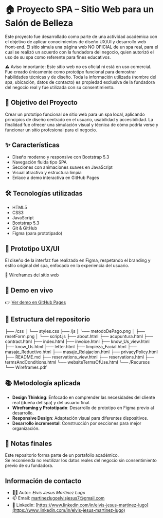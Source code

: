# 🏠 Proyecto SPA – Sitio Web para un Salón de Belleza

Este proyecto fue desarrollado como parte de una actividad académica con el objetivo de aplicar conocimientos de diseño UX/UI y desarrollo web front-end. El sitio simula una página web NO OFICIAL de un spa real, para el cual se realizó un acuerdo con la fundadora del negocio, quien autorizó el uso de su spa como referente para fines educativos.

⚠️ Aviso importante:
Este sitio web no es oficial ni está en uso comercial. Fue creado únicamente como prototipo funcional para demostrar habilidades técnicas y de diseño.
Toda la información utilizada (nombre del spa, ubicación, datos de contacto) es propiedad exclusiva de la fundadora del negocio real y fue utilizada con su consentimiento.


## 🎯 Objetivo del Proyecto
Crear un prototipo funcional de sitio web para un spa local, aplicando principios de diseño centrado en el usuario, usabilidad y accesibilidad. La finalidad fue ofrecer una simulación visual y técnica de cómo podría verse y funcionar un sitio profesional para el negocio.


## ✨ Características

- Diseño moderno y responsive con Bootstrap 5.3
- Navegación fluida tipo SPA
- Secciones con animaciones suaves en JavaScript
- Visual atractivo y estructura limpia
- Enlace a demo interactiva en GitHub Pages 


## 🛠 Tecnologías utilizadas

- HTML5
- CSS3
- JavaScript
- Bootstrap 5.3
- Git & GitHub 
- Figma (para prototipado)


## 🎨 Prototipo UX/UI

El diseño de la interfaz fue realizado en Figma, respetando el branding y estilo original del spa, enfocado en la experiencia del usuario.

📂 [Wireframes del sitio web](./Prototipos/)

## 🚀 Demo en vivo

👉 [Ver demo en GitHub Pages](https://iamelvislugo.github.io/spa-website-prototype/) 


## 📂 Estructura del repositorio

├── /css
│ └── styles.css
├── /js
│ └── metodoDePago.png
│ ├── resetForm.png
│ └── script.js 
├── about.html
├── acupuntura.html
├── contract.html
├── index.html
├── invoice.html
├── know_Us_view.html
├── know_Us.html
├── letter.html
├── limpieza_Facial.html
├── masaje_Reductivo.html
├── masaje_Relajacion.html
├── privacyPolicy.html
├── README.md
├── reservations_view.html
├── reservations.html
├── termsAndConditions.html
└── websiteTermsOfUse.html
└── /Recursos
  └── Wireframes.pdf


## 📚 Metodología aplicada

- **Design Thinking**: Enfocado en comprender las necesidades del cliente real (dueña del spa) y del usuario final.
- **Wireframing y Prototipado**: Desarrollo de prototipo en Figma previo al desarrollo.
- **Responsive Design**: Adaptación visual para diferentes dispositivos.
- **Desarrollo incremental**: Construcción por secciones para mejor organización.


## 📌 Notas finales

Este repositorio forma parte de un portafolio académico.  
Se recomienda no reutilizar los datos reales del negocio sin consentimiento previo de su fundadora.


## Información de contacto
- 🧑‍💻 Autor: *Elvis Jesus Martinez Lugo*
- 📫 Email: martinezlugoelvisjesus7@gmail.com  
- 🔗 LinkedIn: [https://www.linkedin.com/in/elvis-jesus-martinez-lugo](https://www.linkedin.com/in/elvis-jesus-martinez-lugo)


